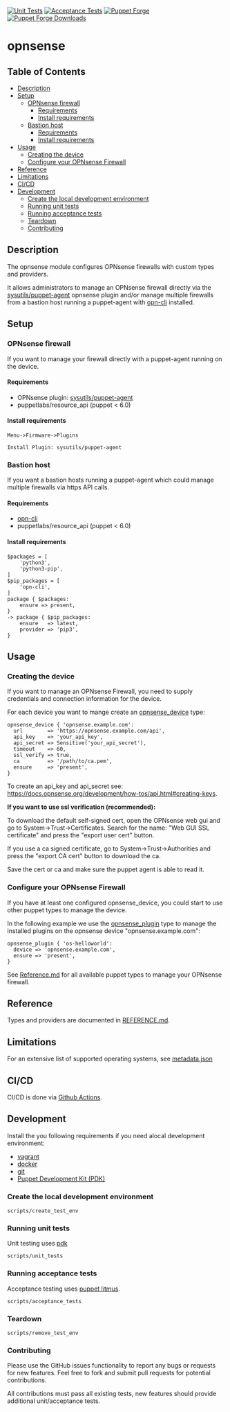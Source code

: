 [![Unit Tests](https://github.com/andeman/puppet-opnsense/actions/workflows/unit_tests.yml/badge.svg)](https://github.com/andeman/puppet-opnsense/actions/workflows/unit_tests.yml)
[![Acceptance Tests](https://github.com/andeman/puppet-opnsense/actions/workflows/acceptance_tests.yml/badge.svg)](https://github.com/andeman/puppet-opnsense/actions/workflows/acceptance_tests.yml)
[![Puppet Forge](https://img.shields.io/puppetforge/v/andeman/opnsense.svg)](https://forge.puppetlabs.com/andeman/opnsense)
[![Puppet Forge Downloads](http://img.shields.io/puppetforge/dt/andeman/opnsense.svg)](https://forge.puppetlabs.com/andeman/opnsense)

# opnsense

## Table of Contents

- [Description](#description)
- [Setup](#setup)
  * [OPNsense firewall](#opnsense-firewall)
    + [Requirements](#requirements)
    + [Install requirements](#install-requirements)
  * [Bastion host](#bastion-host)
    + [Requirements](#requirements-1)
    + [Install requirements](#install-requirements-1)
- [Usage](#usage)
  * [Creating the device](#creating-the-device)
  * [Configure your OPNsense Firewall](#configure-your-opnsense-firewall)
- [Reference](#reference)
- [Limitations](#limitations)
- [CI/CD](#ci-cd)
- [Development](#development)
  * [Create the local development environment](#create-the-local-development-environment)
  * [Running unit tests](#running-unit-tests)
  * [Running acceptance tests](#running-acceptance-tests)
  * [Teardown](#teardown)
  * [Contributing](#contributing)


## Description

The opnsense module configures OPNsense firewalls with custom types and providers.

It allows administrators to manage an OPNsense firewall directly via the [sysutils/puppet-agent](https://github.com/opnsense/plugins/tree/master/sysutils/puppet-agent) opnsense plugin 
and/or manage multiple firewalls from a bastion host running a puppet-agent with [opn-cli](https://pypi.org/project/opn-cli/) installed.

## Setup

### OPNsense firewall
If you want to manage your firewall directly with a puppet-agent running on the device.
 
#### Requirements
* OPNsense plugin: [sysutils/puppet-agent](https://github.com/opnsense/plugins/tree/master/sysutils/puppet-agent)
* puppetlabs/resource_api (puppet < 6.0)

#### Install requirements
```
Menu->Firmware->Plugins

Install Plugin: sysutils/puppet-agent
```

### Bastion host
If you want a bastion hosts running a puppet-agent which could manage multiple firewalls via https API calls.


#### Requirements
* [opn-cli](https://pypi.org/project/opn-cli/)
* puppetlabs/resource_api (puppet < 6.0)

#### Install requirements
```
$packages = [
    'python3',
    'python3-pip',
]
$pip_packages = [
    'opn-cli',
]
package { $packages:
    ensure => present,
}
-> package { $pip_packages:
    ensure   => latest,
    provider => 'pip3',
}
```

## Usage

### Creating the device

If you want to manage an OPNsense Firewall, you need to supply credentials and connection information for the device. 

For each device you want to mange create an [opnsense_device](REFERENCE.md#opnsense_device) type:
```
opnsense_device { 'opnsense.example.com':
  url        => 'https://opnsense.example.com/api',
  api_key    => 'your_api_key',
  api_secret => Sensitive('your_api_secret'),
  timeout    => 60,
  ssl_verify => true,
  ca         => '/path/to/ca.pem',
  ensure     => 'present',
}
```

To create an api_key and api_secret see: https://docs.opnsense.org/development/how-tos/api.html#creating-keys.

**If you want to use ssl verification (recommended):**

To download the default self-signed cert, open the OPNsense web gui and go to System->Trust->Certificates. Search for the name: "Web GUI SSL certificate" and press the "export user cert" button.

If you use a ca signed certificate, go to System->Trust->Authorities and press the "export CA cert" button to download the ca.

Save the cert or ca and make sure the puppet agent is able to read it.

### Configure your OPNsense Firewall

If you have at least one configured opnsense_device, you could start to use other puppet types to manage the device.

In the following example we use the [opnsense_plugin](REFERENCE.md#opnsense_plugin) type to manage the installed plugins 
on the opnsense device "opnsense.example.com":

```
opnsense_plugin { 'os-helloworld':
  device => 'opnsense.example.com',
  ensure => 'present',
}
```

See [Reference.md](#Reference) for all available puppet types to manage your OPNsense firewall.


## Reference

Types and providers are documented in [REFERENCE.md](REFERENCE.md).

## Limitations

For an extensive list of supported operating systems, see [metadata.json](metadata.json)

## CI/CD
CI/CD is done via [Github Actions](https://github.com/andeman/puppet-opnsense/actions). 

## Development

Install the you following requirements if you need alocal development environment:

* [vagrant](vagrantup.com/docs/installation)
* [docker](https://runnable.com/docker/getting-started/)
* [git](https://git-scm.com/book/en/v2/Getting-Started-Installing-Git)
* [Puppet Development Kit (PDK)](https://puppet.com/docs/pdk/latest/pdk_install.html)

### Create the local development environment
```
scripts/create_test_env 
```

### Running unit tests
Unit testing uses [pdk](https://puppet.com/docs/pdk/latest/pdk_testing.html)
```
scripts/unit_tests
```

### Running acceptance tests
Acceptance testing uses [puppet litmus](https://puppetlabs.github.io/litmus/).

```
scripts/acceptance_tests
```
### Teardown
```
scripts/remove_test_env
```

### Contributing

Please use the GitHub issues functionality to report any bugs or requests for new features. Feel free to fork and submit pull requests for potential contributions.

All contributions must pass all existing tests, new features should provide additional unit/acceptance tests.

